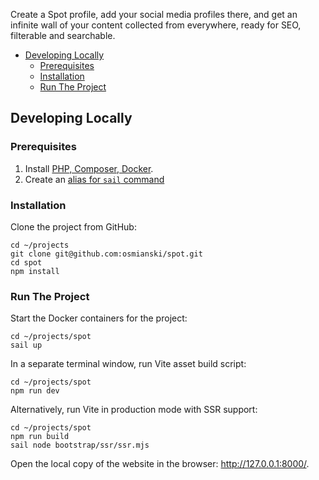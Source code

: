 Create a Spot profile, add your social media profiles there, and get an infinite wall of your content collected from everywhere, ready for SEO, filterable and searchable.

* [Developing Locally](#developing-locally)
    * [Prerequisites](#prerequisites)
    * [Installation](#installation)
    * [Run The Project](#run-the-project)

## Developing Locally

### Prerequisites

1. Install [PHP, Composer, Docker](https://laravel.com/docs/9.x).
2. Create an [alias for `sail` command](https://laravel.com/docs/9.x/sail#configuring-a-shell-alias)

### Installation

Clone the project from GitHub:

```shell
cd ~/projects
git clone git@github.com:osmianski/spot.git
cd spot
npm install
```

### Run The Project

Start the Docker containers for the project:

```shell
cd ~/projects/spot
sail up
```

In a separate terminal window, run Vite asset build script:

```shell
cd ~/projects/spot
npm run dev
```

Alternatively, run Vite in production mode with SSR support:

```shell
cd ~/projects/spot
npm run build
sail node bootstrap/ssr/ssr.mjs
```

Open the local copy of the website in the browser: <http://127.0.0.1:8000/>.
 
